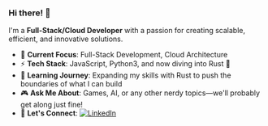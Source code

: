 ### Hi there! 👋

I'm a **Full-Stack/Cloud Developer** with a passion for creating scalable, efficient, and innovative solutions.

- 🔭 **Current Focus**: Full-Stack Development, Cloud Architecture
- ⚡ **Tech Stack**: JavaScript, Python3, and now diving into Rust 🚀
- 🌱 **Learning Journey**: Expanding my skills with Rust to push the boundaries of what I can build
- 🎮 **Ask Me About**: Games, AI, or any other nerdy topics—we'll probably get along just fine!
- 💼 **Let's Connect**: [![LinkedIn](https://img.icons8.com/fluent/48/000000/linkedin.png)](https://www.linkedin.com/in/mbarnes01/)
